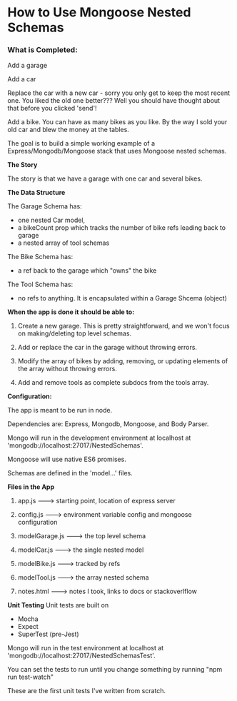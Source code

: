 # How to Use Mongoose Nested Schemas

### What is Completed:

Add a garage

Add a car

Replace the car with a new car - sorry you only get to keep the most recent one.
 You liked the old one better??? Well you should have thought about that before 
 you clicked 'send'!
 
Add a bike. You can have as many bikes as you like. By the way I sold your old car
 and blew the money at the tables. 

The goal is to build a simple working example of a Express/Mongodb/Mongoose stack
that uses Mongoose nested schemas.


**The Story**

The story is that we have a garage with one car and several bikes. 

**The Data Structure**


The Garage Schema has: 
 - one nested Car model,
 - a bikeCount prop which tracks the number of bike refs leading back to garage
 - a nested array of tool schemas
 
The Bike Schema has:
  - a ref back to the garage which "owns" the bike
  
The Tool Schema has:
  - no refs to anything. It is encapsulated within a Garage Shcema (object) 


**When the app is done it should be able to:**

1. Create a new garage. This is pretty straightforward, and we won't focus on making/deleting top
level schemas.

2. Add or replace the car in the garage without throwing errors.

3. Modify the array of bikes by adding, removing, or updating elements of the array without throwing errors.

4. Add and remove tools as complete subdocs from the tools array.


**Configuration:**

The app is meant to be run in node.

Dependencies are: Express, Mongodb, Mongoose, and Body Parser.

Mongo will run in the development environment at localhost at 'mongodb://localhost:27017/NestedSchemas'.

Mongoose will use native ES6 promises.

Schemas are defined in the 'model...' files.

**Files in the App**

1. app.js ---> starting point, location of express server

2. config.js ---> environment variable config and mongoose configuration

3. modelGarage.js ---> the top level schema

4. modelCar.js ---> the single nested model

5. modelBike.js ---> tracked by refs

6. modelTool.js ---> the array nested schema

7. notes.html ---> notes I took, links to docs or stackoverlflow



**Unit Testing**
Unit tests are built on
 - Mocha
 - Expect
 - SuperTest (pre-Jest)
 
 Mongo will run in the test environment at localhost at 'mongodb://localhost:27017/NestedSchemasTest'.
 
 You can set the tests to run until you change something by running "npm run test-watch"
 
 These are the first unit tests I've written from scratch. 
 
 



